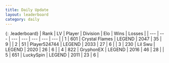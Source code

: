 ```yaml
---
title: Daily Update
layout: leaderboard
category: daily
---
```


{: .leaderboard}
| Rank | LV | Player | Division | Elo | Wins | Losses |
| --- | --- | --- | --- | --- | --- | --- |
| <span data-change="0">1</span> | 601 | <span title="ID: 163201">Crystal Flames</span> | LEGEND | <span data-change="44">2047</span> | <span data-change="17">35</span> | <span data-change="6">9</span> |
| <span data-change="-">2</span> | 51 | <span title="ID: 524744">Player524744</span> | LEGEND | <span data-change="-">2033</span> | <span data-change="-">27</span> | <span data-change="-">6</span> |
| <span data-change="-">3</span> | 230 | <span title="ID: 468342">Lil Swu</span> | LEGEND | <span data-change="-">2020</span> | <span data-change="-">26</span> | <span data-change="-">6</span> |
| <span data-change="4">4</span> | 822 | <span title="ID: 315148">GryphonEX</span> | LEGEND | <span data-change="111">2016</span> | <span data-change="42">46</span> | <span data-change="27">28</span> |
| <span data-change="-2">5</span> | 651 | <span title="ID: 498412">LuckySpin</span> | LEGEND | <span data-change="64">2011</span> | <span data-change="10">23</span> | <span data-change="2">6</span> |